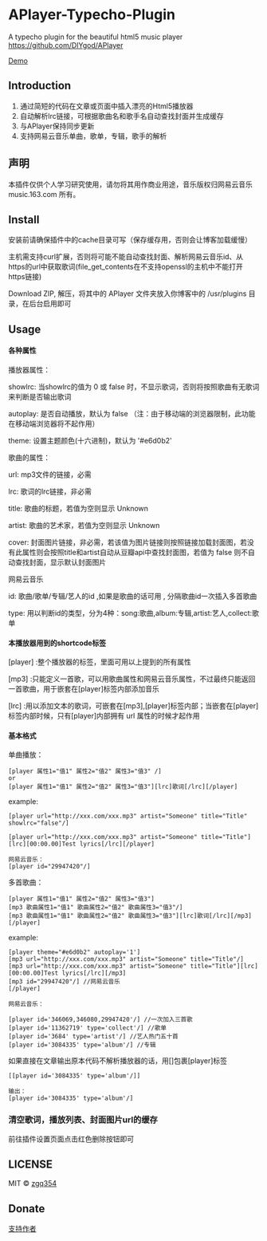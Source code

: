 # APlayer-Typecho-Plugin
A typecho plugin for the beautiful html5 music player https://github.com/DIYgod/APlayer 

[Demo](http://blog.izgq.net/archives/456/)

## Introduction
1. 通过简短的代码在文章或页面中插入漂亮的Html5播放器
2. 自动解析lrc链接，可根据歌曲名和歌手名自动查找封面并生成缓存
3. 与APlayer保持同步更新
4. 支持网易云音乐单曲，歌单，专辑，歌手的解析

## 声明
本插件仅供个人学习研究使用，请勿将其用作商业用途，音乐版权归网易云音乐 music.163.com 所有。

## Install
安装前请确保插件中的cache目录可写（保存缓存用，否则会让博客加载缓慢）

主机需支持curl扩展，否则将可能不能自动查找封面、解析网易云音乐id、从https的url中获取歌词(file_get_contents在不支持openssl的主机中不能打开https链接)

Download ZIP, 解压，将其中的 APlayer 文件夹放入你博客中的 /usr/plugins 目录，在后台启用即可

## Usage

#### 各种属性
播放器属性：

showlrc: 当showlrc的值为 0 或 false 时，不显示歌词，否则将按照歌曲有无歌词来判断是否输出歌词

autoplay: 是否自动播放，默认为 false （注：由于移动端的浏览器限制，此功能在移动端浏览器将不起作用）

theme: 设置主题颜色(十六进制)，默认为 '#e6d0b2' 

歌曲的属性：

url: mp3文件的链接，必需

lrc: 歌词的lrc链接，非必需

title: 歌曲的标题，若值为空则显示 Unknown

artist: 歌曲的艺术家，若值为空则显示 Unknown

cover: 封面图片链接，非必需，若该值为图片链接则按照链接加载封面图，若没有此属性则会按照title和artist自动从豆瓣api中查找封面图，若值为 false 则不自动查找封面，显示默认封面图片

网易云音乐

id: 歌曲/歌单/专辑/艺人的id ,如果是歌曲的话可用 , 分隔歌曲id一次插入多首歌曲

type: 用以判断id的类型，分为4种：song:歌曲,album:专辑,artist:艺人,collect:歌单

#### 本播放器用到的shortcode标签

[player] :整个播放器的标签，里面可用以上提到的所有属性

[mp3] :只能定义一首歌，可以用歌曲属性和网易云音乐属性，不过最终只能返回一首歌曲，用于嵌套在[player]标签内部添加音乐

[lrc] :用以添加文本的歌词，可嵌套在[mp3],[player]标签内部；当嵌套在[player]标签内部时候，只有[player]内部拥有 url 属性的时候才起作用

#### 基本格式

单曲播放：
```
[player 属性1="值1" 属性2="值2" 属性3="值3" /]
or
[player 属性1="值1" 属性2="值2" 属性3="值3"][lrc]歌词[/lrc][/player]
```

example:
```
[player url="http://xxx.com/xxx.mp3" artist="Someone" title="Title" showlrc="false"/]

[player url="http://xxx.com/xxx.mp3" artist="Someone" title="Title"][lrc][00:00.00]Test lyrics[/lrc][/player]

网易云音乐：
[player id="29947420"/]

```


多首歌曲：

```
[player 属性1="值1" 属性2="值2" 属性3="值3"]
[mp3 歌曲属性1="值1" 歌曲属性2="值2" 歌曲属性3="值3"/]
[mp3 歌曲属性1="值1" 歌曲属性2="值2" 歌曲属性3="值3"][lrc]歌词[/lrc][/mp3]
[/player]
```

example:
```
[player theme="#e6d0b2" autoplay='1']
[mp3 url="http://xxx.com/xxx.mp3" artist="Someone" title="Title"/]
[mp3 url="http://xxx.com/xxx.mp3" artist="Someone" title="Title"][lrc][00:00.00]Test lyrics[/lrc][/mp3]
[mp3 id="29947420"/] //网易云音乐
[/player]

网易云音乐：

[player id='346069,346080,29947420'/] //一次加入三首歌
[player id='11362719' type='collect'/] //歌单
[player id='3684' type='artist'/] //艺人热门五十首
[player id='3084335' type='album'/] //专辑

```

如果直接在文章输出原本代码不解析播放器的话，用[]包裹[player]标签

```
[[player id='3084335' type='album'/]]

输出：
[player id='3084335' type='album'/]
```


### 清空歌词，播放列表、封面图片url的缓存

前往插件设置页面点击红色删除按钮即可

## LICENSE

MIT © [zgq354](https://github.com/zgq354/)

## Donate

[支持作者](http://blog.izgq.net/donate.html)
